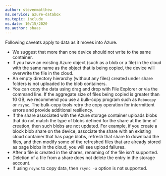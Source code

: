 ```yaml
---
author: stevenmatthew
ms.service: azure-databox
ms.topic: include
ms.date: 10/15/2020
ms.author: shaas
---
```


Following caveats apply to data as it moves into Azure.

- We suggest that more than one device should not write to the same container.
- If you have an existing Azure object (such as a blob or a file) in the cloud with the same name as the object that is being copied, the device will overwrite the file in the cloud.
- An empty directory hierarchy (without any files) created under share folders is not uploaded to the blob containers.
- You can copy the data using drag and drop with File Explorer or via the command line. If the aggregate size of files being copied is greater than 10 GB, we recommend you use a bulk-copy program such as `Robocopy` or `rsync`. The bulk-copy tools retry the copy operation for intermittent errors and provide additional resiliency.
- If the share associated with the Azure storage container uploads blobs that do not match the type of blobs defined for the share at the time of creation, then such blobs are not updated. For example, if you create a block blob share on the device, associate the share with an existing cloud container that has page blobs, refresh that share to download the files, and then modify some of the refreshed files that are already stored as page blobs in the cloud, you will see upload failures.
- After a file is created in the shares, renaming of the file isn't supported.
- Deletion of a file from a share does not delete the entry in the storage account.
- If using `rsync` to copy data, then `rsync -a` option is not supported.
